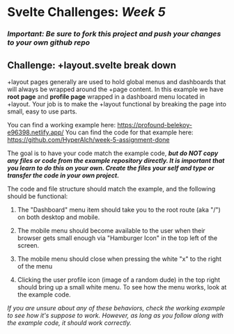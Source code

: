 # Svelte Challenges: *Week 5*

### ***Important: Be sure to fork this project and push your changes to your own github repo***

## Challenge: +layout.svelte break down
+layout pages generally are used to hold global menus and dashboards that will always be wrapped around the +page content. In this example we have **root page** and **profile page** wrapped in a dashboard menu located in +layout. Your job is to make the +layout functional by breaking the page into small, easy to use parts.

You can find a working example here: https://profound-belekoy-e96398.netlify.app/
You can find the code for that example here: https://github.com/HyperAlch/week-5-assignment-done

The goal is to have your code match the example code, ***but do NOT copy any files or code from the example repository directly. It is important that you learn to do this on your own. Create the files your self and type or transfer the code in your own project.***

The code and file structure should match the example, and the following should be functional:

1) The "Dashboard" menu item should take you to the root route (aka "/") on both desktop and mobile.

2) The mobile menu should become available to the user when their browser gets small enough via "Hamburger Icon" in the top left of the screen.

3) The mobile menu should close when pressing the white "x" to the right of the menu

4) Clicking the user profile icon (image of a random dude) in the top right should bring up a small white menu. To see how the menu works, look at the example code.

*If you are unsure about any of these behaviors, check the working example to see how it's suppose to work. However, as long as you follow along with the example code, it should work correctly.*